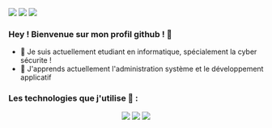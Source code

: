   <a href="#"><img src="https://img.shields.io/badge/Windows-MSI_Katana_GF76-0078D6?style=for-the-badge&logo=windows&logoColor=white"></a>
  <a href="#"><img src="https://img.shields.io/badge/Intel-Core_i7_11800h-0071C5?style=for-the-badge&logo=intel&logoColor=white"></a>
  <a href="#"><img src="https://img.shields.io/badge/NVIDIA-RTX_3060-76B900?style=for-the-badge&logo=nvidia&logoColor=white"></a>

### Hey ! Bienvenue sur mon profil github ! 👋

- 🔭 Je suis actuellement etudiant en informatique, spécialement la cyber sécurite !
- 🌱 J'apprends actuellement l'administration système et le développement applicatif


### Les technologies que j'utilise 🤖 : 

<center> 
  <a href="#"><img src="https://img.shields.io/badge/C%23-239120?style=for-the-badge&logo=c-sharp&logoColor=white"></a>
  <a href="#"><img src="https://img.shields.io/badge/Java-ED8B00?style=for-the-badge&logo=java&logoColor=white"></a>
  <a href="#"><img src="https://img.shields.io/badge/Kotlin-0095D5?&style=for-the-badge&logo=kotlin&logoColor=white"></a>
</center>

